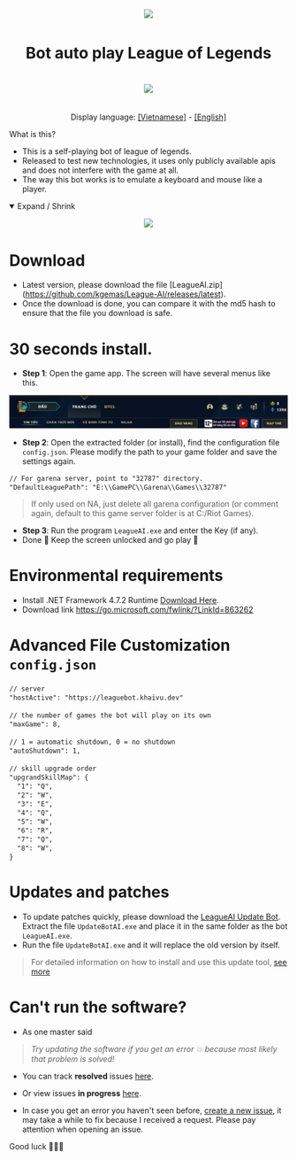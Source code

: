 <h1 align="center">
  <img src="https://user-images.githubusercontent.com/93424739/194055848-84830c09-dd8a-4017-b691-5198130bd3f0.jpg">
</h1>

<h1 align="center">
  <p>Bot auto play League of Legends<p>
  <img src="https://readme-typing-svg.herokuapp.com?color=%2336BCF7&center=true&vCenter=true&width=380&lines=Bot+AI+League+of+Legends">
</h1>

<p align="center">
  Display language:
  <a href="https://github.com/kgemas/League-AI/blob/main/README.md">[Vietnamese]</a>
  -
  <a href="https://github.com/kgemas/League-AI/blob/main/README.EN.md">[English]</a>
</p

What is this?
==========
- This is a self-playing bot of league of legends.
- Released to test new technologies, it uses only publicly available apis and does not interfere with the game at all.
- The way this bot works is to emulate a keyboard and mouse like a player.
<details open>
  <summary>Expand / Shrink</summary>
  <p align="center">
    <img src="./Assets/example.gif">
  </p>
</details>


Download
==========
- Latest version, please download the file [LeagueAI.zip] (https://github.com/kgemas/League-AI/releases/latest).
- Once the download is done, you can compare it with the md5 hash to ensure that the file you download is safe.


30 seconds install.
===========
- **Step 1**: Open the game app. The screen will have several menus like this.
<p align="center">
  <img src="./Assets/dashboard.PNG">
</p>

- **Step 2**: Open the extracted folder (or install), find the configuration file ```config.json```. Please modify the path to your game folder and save the settings again.
```
// For garena server, point to "32787" directory.
"DefaultLeaguePath": "E:\\GamePC\\Garena\\Games\\32787"
```
> If only used on NA, just delete all garena configuration (or comment again, default to this game server folder is at C:/Riot Games).

- **Step 3**: Run the program ```LeagueAI.exe``` and enter the Key (if any).
- Done 🎉 Keep the screen unlocked and go play 💃

Environmental requirements
===========
- Install .NET Framework 4.7.2 Runtime [Download Here](https://go.microsoft.com/fwlink/?LinkId=863262).
- Download link https://go.microsoft.com/fwlink/?LinkId=863262

Advanced File Customization ```config.json```
===========
```
// server
"hostActive": "https://leaguebot.khaivu.dev"

// the number of games the bot will play on its own
"maxGame": 8,

// 1 = automatic shutdown, 0 = no shutdown
"autoShutdown": 1,

// skill upgrade order
"upgrandSkillMap": {
  "1": "Q",
  "2": "W",
  "3": "E",
  "4": "Q",
  "5": "W",
  "6": "R",
  "7": "Q",
  "8": "W",
}
```

Updates and patches
===========
- To update patches quickly, please download the [LeagueAI Update Bot](https://github.com/kgemas/Tool-Update-LeagueAI/releases/download/v1.0.0/UpdateBotAI.zip). Extract the file ```UpdateBotAI.exe``` and place it in the same folder as the bot ```LeagueAI.exe```.
- Run the file ```UpdateBotAI.exe``` and it will replace the old version by itself.
> For detailed information on how to install and use this update tool, [see more](https://github.com/kgemas/Tool-Update-LeagueAI)

Can't run the software?
===
- As one master said
> *Try updating the software if you get an error 💥 because most likely that problem is solved!*

- You can track **resolved** issues [here](https://github.com/kgemas/League-AI/issues?q=is%3Aissue+is%3Aclosed).

- Or view issues **in progress** [here](https://github.com/kgemas/League-AI/issues?q=is%3Aopen+is%3Aissue).

- In case you get an error you haven't seen before, [create a new issue](https://github.com/kgemas/League-AI/issues/new/choose), it may take a while to fix because I received a request. Please pay attention when opening an issue.

Good luck 🐱‍👤🎶
